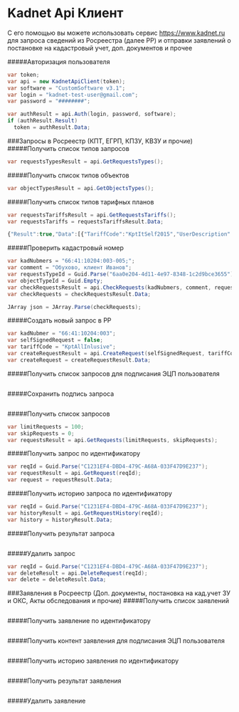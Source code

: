 # Kadnet Api Клиент
С его помощью вы можете использовать сервис https://www.kadnet.ru для запроса сведений из Росреестра (далее РР) и отправки заявлений о постановке на кадастровый учет, доп. документов и прочее

#####Авторизация пользователя
```csharp
var token;
var api = new KadnetApiClient(token);
var software = "CustomSoftware v3.1";
var login = "kadnet-test-user@gmail.com";
var password = "########";

var authResult = api.Auth(login, password, software);
if (authResult.Result)
  token = authResult.Data;
```

###Запросы в Росреестр (КПТ, ЕГРП, КПЗУ, КВЗУ и прочие)
#####Получить список типов запросов
```csharp
var requestsTypesResult = api.GetRequestsTypes();
```
#####Получить список типов объектов
```csharp
var objectTypesResult = api.GetObjectsTypes();
```
#####Получить список типов тарифных планов
```csharp
var requestsTariffsResult = api.GetRequestsTariffs();
var requestsTariffs = requestsTariffsResult.Data;
```
```javascript
{"Result":true,"Data":[{"TariffCode":"KptItSelf2015","UserDescription":"10Р + Самостоятельная оплата по коду платежа"},{"TariffCode":"KptAllInclusive","UserDescription":"190 рублей - Автоматическая оплата"}]}
```


#####Проверить кадастровый номер
```csharp
var kadNubmers = "66:41:10204:003-005;";
var comment = "Обухово, клиент Иванов";
var requestsTypeId = Guid.Parse("6aa0e204-4d11-4e97-8348-1c2d9bce3655");//КПТ
var objectTypeId = Guid.Empty;
var checkRequestsResult = api.CheckRequests(kadNubmers, comment, requestsTypeId, objectTypeId);
var checkRequests = checkRequestsResult.Data;

JArray json = JArray.Parse(checkRequests);
```
#####Создать новый запрос в РР
```csharp
var kadNubmer = "66:41:10204:003";
var selfSignedRequest = false;
var tariffCode = "KptAllInlusive";
var createRequestResult = api.CreateRequest(selfSignedRequest, tariffCode, kadNubmer, comment, requestsTypeId, objectTypeId);
var createRequest = createRequestResult.Data;
```
#####Получить список запросов для подписания ЭЦП пользователя
```csharp

```
#####Сохранить подпись запроса
```csharp

```
#####Получить список запросов
```csharp
var limitRequests = 100;
var skipRequests = 0;
var requestsResult = api.GetRequests(limitRequests, skipRequests);
```
#####Получить запрос по идентификатору
```csharp
var reqId = Guid.Parse("C1231EF4-DBD4-479C-A68A-033F47D9E237");
var requestResult = api.GetRequest(reqId);
var request = requestResult.Data;
```
#####Получить историю запроса по идентификатору
```csharp
var reqId = Guid.Parse("C1231EF4-DBD4-479C-A68A-033F47D9E237");
var historyResult = api.GetRequestHistory(reqId);
var history = historyResult.Data;
```
#####Получить результат запроса
```csharp

```
#####Удалить запрос
```csharp
var reqId = Guid.Parse("C1231EF4-DBD4-479C-A68A-033F47D9E237");
var deleteResult = api.DeleteRequest(reqId);
var delete = deleteResult.Data;
```

###Заявления в Росреестр (Доп. документы, постановка на кад.учет ЗУ и ОКС, Акты обследования и прочие)
#####Получить список заявлений
```csharp

```
#####Получить заявление по идентификатору
```csharp

```
#####Получить контент заявления для подписания ЭЦП пользователя
```csharp

```
#####Получить историю заявления по идентификатору
```csharp

```
#####Получить результат заявления
```csharp

```
#####Удалить заявление
```csharp

```
